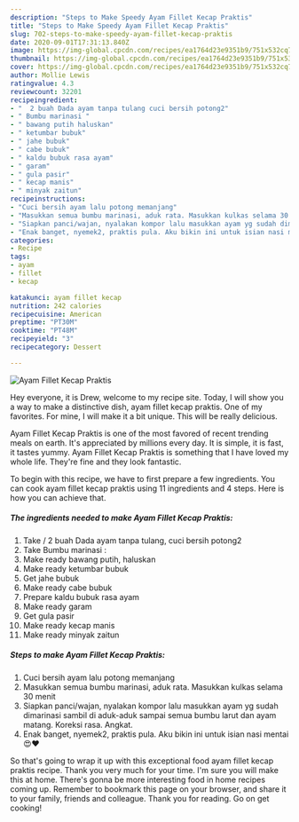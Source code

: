 ```yaml
---
description: "Steps to Make Speedy Ayam Fillet Kecap Praktis"
title: "Steps to Make Speedy Ayam Fillet Kecap Praktis"
slug: 702-steps-to-make-speedy-ayam-fillet-kecap-praktis
date: 2020-09-01T17:31:13.840Z
image: https://img-global.cpcdn.com/recipes/ea1764d23e9351b9/751x532cq70/ayam-fillet-kecap-praktis-foto-resep-utama.jpg
thumbnail: https://img-global.cpcdn.com/recipes/ea1764d23e9351b9/751x532cq70/ayam-fillet-kecap-praktis-foto-resep-utama.jpg
cover: https://img-global.cpcdn.com/recipes/ea1764d23e9351b9/751x532cq70/ayam-fillet-kecap-praktis-foto-resep-utama.jpg
author: Mollie Lewis
ratingvalue: 4.3
reviewcount: 32201
recipeingredient:
- "  2 buah Dada ayam tanpa tulang cuci bersih potong2"
- " Bumbu marinasi "
- " bawang putih haluskan"
- " ketumbar bubuk"
- " jahe bubuk"
- " cabe bubuk"
- " kaldu bubuk rasa ayam"
- " garam"
- " gula pasir"
- " kecap manis"
- " minyak zaitun"
recipeinstructions:
- "Cuci bersih ayam lalu potong memanjang"
- "Masukkan semua bumbu marinasi, aduk rata. Masukkan kulkas selama 30 menit"
- "Siapkan panci/wajan, nyalakan kompor lalu masukkan ayam yg sudah dimarinasi sambil di aduk-aduk sampai semua bumbu larut dan ayam matang. Koreksi rasa. Angkat."
- "Enak banget, nyemek2, praktis pula. Aku bikin ini untuk isian nasi mentai😍♥️"
categories:
- Recipe
tags:
- ayam
- fillet
- kecap

katakunci: ayam fillet kecap 
nutrition: 242 calories
recipecuisine: American
preptime: "PT30M"
cooktime: "PT48M"
recipeyield: "3"
recipecategory: Dessert

---
```



![Ayam Fillet Kecap Praktis](https://img-global.cpcdn.com/recipes/ea1764d23e9351b9/751x532cq70/ayam-fillet-kecap-praktis-foto-resep-utama.jpg)

Hey everyone, it is Drew, welcome to my recipe site. Today, I will show you a way to make a distinctive dish, ayam fillet kecap praktis. One of my favorites. For mine, I will make it a bit unique. This will be really delicious.

Ayam Fillet Kecap Praktis is one of the most favored of recent trending meals on earth. It's appreciated by millions every day. It is simple, it is fast, it tastes yummy. Ayam Fillet Kecap Praktis is something that I have loved my whole life. They're fine and they look fantastic.




To begin with this recipe, we have to first prepare a few ingredients. You can cook ayam fillet kecap praktis using 11 ingredients and 4 steps. Here is how you can achieve that.

<!--inarticleads1-->

##### The ingredients needed to make Ayam Fillet Kecap Praktis:

1. Take  / 2 buah Dada ayam tanpa tulang, cuci bersih potong2
1. Take  Bumbu marinasi :
1. Make ready  bawang putih, haluskan
1. Make ready  ketumbar bubuk
1. Get  jahe bubuk
1. Make ready  cabe bubuk
1. Prepare  kaldu bubuk rasa ayam
1. Make ready  garam
1. Get  gula pasir
1. Make ready  kecap manis
1. Make ready  minyak zaitun




<!--inarticleads2-->

##### Steps to make Ayam Fillet Kecap Praktis:

1. Cuci bersih ayam lalu potong memanjang
1. Masukkan semua bumbu marinasi, aduk rata. Masukkan kulkas selama 30 menit
1. Siapkan panci/wajan, nyalakan kompor lalu masukkan ayam yg sudah dimarinasi sambil di aduk-aduk sampai semua bumbu larut dan ayam matang. Koreksi rasa. Angkat.
1. Enak banget, nyemek2, praktis pula. Aku bikin ini untuk isian nasi mentai😍♥️




So that's going to wrap it up with this exceptional food ayam fillet kecap praktis recipe. Thank you very much for your time. I'm sure you will make this at home. There's gonna be more interesting food in home recipes coming up. Remember to bookmark this page on your browser, and share it to your family, friends and colleague. Thank you for reading. Go on get cooking!
